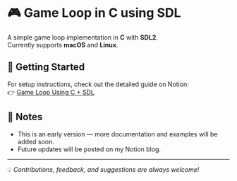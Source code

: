 # 🎮 Game Loop in C using SDL  

A simple game loop implementation in **C** with **SDL2**.  
Currently supports **macOS** and **Linux**.  

## 📖 Getting Started  
For setup instructions, check out the detailed guide on Notion:  
👉 [Game Loop Using C + SDL](https://www.notion.so/Game-Loop-Using-C-SDL-103b0d659d21804a83a0ffba1b4cc7db?source=copy_link)  

## 📝 Notes  
- This is an early version — more documentation and examples will be added soon.  
- Future updates will be posted on my Notion blog.  

---

💡 *Contributions, feedback, and suggestions are always welcome!*  
 
